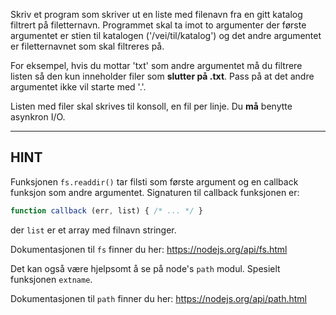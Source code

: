 Skriv et program som skriver ut en liste med filenavn fra en gitt katalog filtrert på filetternavn. Programmet skal ta imot to argumenter der første argumentet er stien til katalogen ('/vei/til/katalog') og det andre argumentet er filetternavnet som skal filtreres på.

For eksempel, hvis du mottar 'txt' som andre argumentet må du filtrere listen så den kun inneholder filer som **slutter på .txt**. Pass på at det andre argumentet ikke vil starte med '.'.

Listen med filer skal skrives til konsoll, en fil per linje. Du **må** benytte asynkron I/O.

----------------------------------------------------------------------
## HINT

Funksjonen `fs.readdir()` tar filsti som første argument og en callback funksjon som andre argumentet. Signaturen til callback funksjonen er:

```js
function callback (err, list) { /* ... */ }
```

der `list` er et array med filnavn stringer.

Dokumentasjonen til `fs` finner du her:
  https://nodejs.org/api/fs.html

Det kan også være hjelpsomt å se på node's `path` modul. Spesielt funksjonen `extname`.

Dokumentasjonen til `path` finner du her:
  https://nodejs.org/api/path.html

